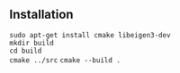 ## Installation
`sudo apt-get install cmake libeigen3-dev`  
`mkdir build`  
`cd build`  
`cmake ../src`
`cmake --build .`
